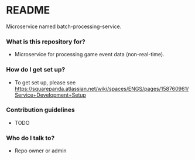 # README #
Microservice named batch-processing-service.

### What is this repository for? ###
* Microservice for processing game event data (non-real-time).

### How do I get set up? ###
* To get set up, please see https://squarepanda.atlassian.net/wiki/spaces/ENGS/pages/158760961/Service+Development+Setup

### Contribution guidelines ###
* TODO

### Who do I talk to? ###
* Repo owner or admin
